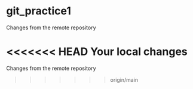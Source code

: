# git_practice1

Changes from the remote repository

<<<<<<< HEAD
Your local changes
=======
Changes from the remote repository
>>>>>>> origin/main

